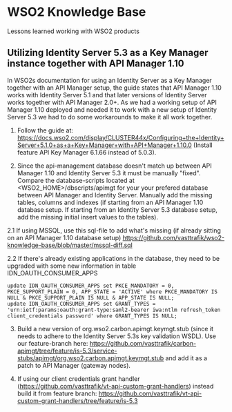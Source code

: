 # WSO2 Knowledge Base
Lessons learned working with WSO2 products

## Utilizing Identity Server 5.3 as a Key Manager instance together with API Manager 1.10
In WSO2s documentation for using an Identity Server as a Key Manager together with an API Manager setup, the guide states that API Manager 1.10 works with Identity Server 5.1 and that later versions of Identity Server works together with API Manager 2.0+.
As we had a working setup of API Manager 1.10 deployed and needed it to work with a new setup of Identity Server 5.3 we had to do some workarounds to make it all work together.

1. Follow the guide at: https://docs.wso2.com/display/CLUSTER44x/Configuring+the+Identity+Server+5.1.0+as+a+Key+Manager+with+API+Manager+1.10.0 (Install feature API Key Manager 6.1.66 instead of 5.0.3).

2. Since the api-management database doesn't match up between API Manager 1.10 and Identity Server 5.3 it must be manually "fixed".
Compare the database-scripts located at <WSO2_HOME>/dbscripts/apimgt for your your prefered database between API Manager and Identity Server. Manually add the missing tables, columns and indexes (if starting from an API Manager 1.10 database setup. If starting from an Identity Server 5.3 database setup, add the missing initial insert values to the tables).

  2.1 If using MSSQL, use this sql-file to add what's missing (if already sitting on an API Manager 1.10 database setup) https://github.com/vasttrafik/wso2-knowledge-base/blob/master/mssql-diff.sql
  
  2.2 If there's already existing applications in the database, they need to be upgraded with some new information in table IDN_OAUTH_CONSUMER_APPS
  ```
  update IDN_OAUTH_CONSUMER_APPS set PKCE_MANDATORY = 0, PKCE_SUPPORT_PLAIN = 0, APP_STATE = 'ACTIVE' where PKCE_MANDATORY IS NULL & PKCE_SUPPORT_PLAIN IS NULL & APP_STATE IS NULL;
  update IDN_OAUTH_CONSUMER_APPS set GRANT_TYPES = 'urn:ietf:params:oauth:grant-type:saml2-bearer iwa:ntlm refresh_token client_credentials password' where GRANT_TYPES IS NULL;
  ```

3. Build a new version of org.wso2.carbon.apimgt.keymgt.stub (since it needs to adhere to the Identity Server 5.3s key validation WSDL). Use our feature-branch here: https://github.com/vasttrafik/carbon-apimgt/tree/feature/is-5.3/service-stubs/apimgt/org.wso2.carbon.apimgt.keymgt.stub and add it as a patch to API Manager (gateway nodes).

4. If using our client credentials grant handler (https://github.com/vasttrafik/vt-api-custom-grant-handlers) instead build it from feature branch: https://github.com/vasttrafik/vt-api-custom-grant-handlers/tree/feature/is-5.3